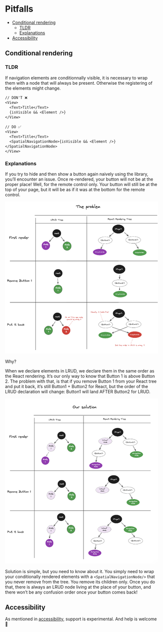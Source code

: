# Pitfalls


- [Conditional rendering](#conditional-rendering)
  - [TLDR](#tldr)
  - [Explanations](#explanations)
- [Accessibility](#accessibility)

## Conditional rendering

### TLDR

If navigation elements are conditionnally visible, it is necessary to wrap them with a node that will always be present. Otherwise the registering of the elements might change.

```tsx
// DON'T ❌
<View>
  <Text>Title</Text>
  {isVisible && <Element />}
</View>

// DO ✅
<View>
  <Text>Title</Text>
  <SpatialNavigationNode>{isVisible && <Element />}</SpatialNavigationNode>
</View>
```

### Explanations

If you try to hide and then show a button again naively using the library, you’ll encounter an issue.
Once re-rendered, your button will not be at the proper place! Well, for the remote control only.
Your button will still be at the top of your page, but it will be as if it was at the bottom for the remote control.

![demo](./conditional-rendering-problem.png)

Why?

When we declare elements in LRUD, we declare them in the same order as the React rendering.
It’s our only way to know that Button 1 is above Button 2.
The problem with that, is that if you remove Button 1 from your React tree and put it back, it’s still Button1 + Button2 for React,
but the order of the LRUD declaration will change: Button1 will land AFTER Button2 for LRUD.

![demo](./conditional-rendering-solution.png)

Solution is simple, but you need to know about it.
You simply need to wrap your conditionally rendered elements with a `<SpatialNavigationNode/>` that you never remove from the tree.
You remove its children only.
Once you do that, there is always an LRUD node living at the place of your button, and there won’t be any confusion order once your button comes back!

## Accessibility

As mentioned in [accessibility](./accessibility.md), support is experimental. And help is welcome 🙂
